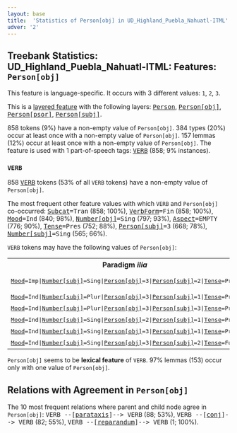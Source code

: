 ```yaml
---
layout: base
title:  'Statistics of Person[obj] in UD_Highland_Puebla_Nahuatl-ITML'
udver: '2'
---
```


## Treebank Statistics: UD_Highland_Puebla_Nahuatl-ITML: Features: `Person[obj]`

This feature is language-specific.
It occurs with 3 different values: `1`, `2`, `3`.

This is a <a href="../../u/overview/feat-layers.html">layered feature</a> with the following layers: <tt><a href="azz_itml-feat-Person.html">Person</a></tt>, <tt><a href="azz_itml-feat-Person-obj.html">Person[obj]</a></tt>, <tt><a href="azz_itml-feat-Person-psor.html">Person[psor]</a></tt>, <tt><a href="azz_itml-feat-Person-subj.html">Person[subj]</a></tt>.

858 tokens (9%) have a non-empty value of `Person[obj]`.
384 types (20%) occur at least once with a non-empty value of `Person[obj]`.
157 lemmas (12%) occur at least once with a non-empty value of `Person[obj]`.
The feature is used with 1 part-of-speech tags: <tt><a href="azz_itml-pos-VERB.html">VERB</a></tt> (858; 9% instances).

### `VERB`

858 <tt><a href="azz_itml-pos-VERB.html">VERB</a></tt> tokens (53% of all `VERB` tokens) have a non-empty value of `Person[obj]`.

The most frequent other feature values with which `VERB` and `Person[obj]` co-occurred: <tt><a href="azz_itml-feat-Subcat.html">Subcat</a></tt><tt>=Tran</tt> (858; 100%), <tt><a href="azz_itml-feat-VerbForm.html">VerbForm</a></tt><tt>=Fin</tt> (858; 100%), <tt><a href="azz_itml-feat-Mood.html">Mood</a></tt><tt>=Ind</tt> (840; 98%), <tt><a href="azz_itml-feat-Number-obj.html">Number[obj]</a></tt><tt>=Sing</tt> (797; 93%), <tt><a href="azz_itml-feat-Aspect.html">Aspect</a></tt><tt>=EMPTY</tt> (776; 90%), <tt><a href="azz_itml-feat-Tense.html">Tense</a></tt><tt>=Pres</tt> (752; 88%), <tt><a href="azz_itml-feat-Person-subj.html">Person[subj]</a></tt><tt>=3</tt> (668; 78%), <tt><a href="azz_itml-feat-Number-subj.html">Number[subj]</a></tt><tt>=Sing</tt> (565; 66%).

`VERB` tokens may have the following values of `Person[obj]`:


<table>
  <tr><th>Paradigm <i>ilia</i></th><th><tt>2</tt></th><th><tt>3</tt></th></tr>
  <tr><td><tt><tt><a href="azz_itml-feat-Mood.html">Mood</a></tt><tt>=Imp</tt>|<tt><a href="azz_itml-feat-Number-subj.html">Number[subj]</a></tt><tt>=Sing</tt>|<tt><a href="azz_itml-feat-Person-obj.html">Person[obj]</a></tt><tt>=3</tt>|<tt><a href="azz_itml-feat-Person-subj.html">Person[subj]</a></tt><tt>=2</tt>|<tt><a href="azz_itml-feat-Tense.html">Tense</a></tt><tt>=Pres</tt></tt></td><td></td><td><em>'nechili, xnechili</em></td></tr>
  <tr><td><tt><tt><a href="azz_itml-feat-Mood.html">Mood</a></tt><tt>=Ind</tt>|<tt><a href="azz_itml-feat-Number-subj.html">Number[subj]</a></tt><tt>=Plur</tt>|<tt><a href="azz_itml-feat-Person-obj.html">Person[obj]</a></tt><tt>=3</tt>|<tt><a href="azz_itml-feat-Person-subj.html">Person[subj]</a></tt><tt>=1</tt>|<tt><a href="azz_itml-feat-Tense.html">Tense</a></tt><tt>=Pres</tt></tt></td><td></td><td><em>tikiliah</em></td></tr>
  <tr><td><tt><tt><a href="azz_itml-feat-Mood.html">Mood</a></tt><tt>=Ind</tt>|<tt><a href="azz_itml-feat-Number-subj.html">Number[subj]</a></tt><tt>=Plur</tt>|<tt><a href="azz_itml-feat-Person-obj.html">Person[obj]</a></tt><tt>=3</tt>|<tt><a href="azz_itml-feat-Person-subj.html">Person[subj]</a></tt><tt>=3</tt>|<tt><a href="azz_itml-feat-Tense.html">Tense</a></tt><tt>=Pres</tt></tt></td><td></td><td><em>kiliah</em></td></tr>
  <tr><td><tt><tt><a href="azz_itml-feat-Mood.html">Mood</a></tt><tt>=Ind</tt>|<tt><a href="azz_itml-feat-Number-subj.html">Number[subj]</a></tt><tt>=Sing</tt>|<tt><a href="azz_itml-feat-Person-obj.html">Person[obj]</a></tt><tt>=2</tt>|<tt><a href="azz_itml-feat-Person-subj.html">Person[subj]</a></tt><tt>=1</tt>|<tt><a href="azz_itml-feat-Tense.html">Tense</a></tt><tt>=Pres</tt></tt></td><td><em>nimitsilia</em></td><td></td></tr>
  <tr><td><tt><tt><a href="azz_itml-feat-Mood.html">Mood</a></tt><tt>=Ind</tt>|<tt><a href="azz_itml-feat-Number-subj.html">Number[subj]</a></tt><tt>=Sing</tt>|<tt><a href="azz_itml-feat-Person-obj.html">Person[obj]</a></tt><tt>=3</tt>|<tt><a href="azz_itml-feat-Person-subj.html">Person[subj]</a></tt><tt>=1</tt>|<tt><a href="azz_itml-feat-Tense.html">Tense</a></tt><tt>=Pres</tt></tt></td><td></td><td><em>nikilia</em></td></tr>
  <tr><td><tt><tt><a href="azz_itml-feat-Mood.html">Mood</a></tt><tt>=Ind</tt>|<tt><a href="azz_itml-feat-Number-subj.html">Number[subj]</a></tt><tt>=Sing</tt>|<tt><a href="azz_itml-feat-Person-obj.html">Person[obj]</a></tt><tt>=3</tt>|<tt><a href="azz_itml-feat-Person-subj.html">Person[subj]</a></tt><tt>=2</tt>|<tt><a href="azz_itml-feat-Tense.html">Tense</a></tt><tt>=Fut</tt></tt></td><td></td><td><em>tinechilis</em></td></tr>
</table>

`Person[obj]` seems to be **lexical feature** of `VERB`. 97% lemmas (153) occur only with one value of `Person[obj]`.

## Relations with Agreement in `Person[obj]`

The 10 most frequent relations where parent and child node agree in `Person[obj]`:
<tt>VERB --[<tt><a href="azz_itml-dep-parataxis.html">parataxis</a></tt>]--> VERB</tt> (88; 53%),
<tt>VERB --[<tt><a href="azz_itml-dep-conj.html">conj</a></tt>]--> VERB</tt> (82; 55%),
<tt>VERB --[<tt><a href="azz_itml-dep-reparandum.html">reparandum</a></tt>]--> VERB</tt> (1; 100%).

